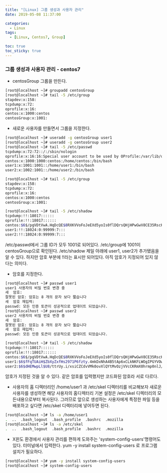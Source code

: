 ```yaml
---
title: "[Linux] 그룹 생성과 사용자 관리"
date: 2019-05-08 11:37:00

categories:
  - Linux
tags:
  - [Linux, Centos7, Group]

toc: true
toc_sticky: true
---
```


### 그룹 생성과 사용자 관리 - centos7

- centosGroup 그룹을 만든다.

```bash
[root@localhost ~]# groupadd centosGroup
[root@localhost ~]# tail -5 /etc/group
stapdev:x:158:
tcpdump:x:72:
oprofile:x:16:
centos:x:1000:centos
centosGroup:x:1001:
```

- 새로운 사용자를 만들면서 그룹을 지정한다.

```bash
[root@localhost ~]# useradd -g centosGroup user1
[root@localhost ~]# useradd -g centosGroup user2
[root@localhost ~]# tail -5 /etc/passwd
tcpdump:x:72:72::/:/sbin/nologin
oprofile:x:16:16:Special user account to be used by OProfile:/var/lib/oprofile:/sbin/nologin
centos:x:1000:1000:centos:/home/centos:/bin/bash
user1:x:1001:1001::/home/user1:/bin/bash
user2:x:1002:1001::/home/user2:/bin/bash

[root@localhost ~]# tail -5 /etc/group
stapdev:x:158:
tcpdump:x:72:
oprofile:x:16:
centos:x:1000:centos
centosGroup:x:1001:

[root@localhost ~]# tail -5 /etc/shadow
tcpdump:!!:18017::::::
oprofile:!!:18017::::::
centos:$6$/pgVDtVwA.HqDcQE$8RXKVVoFoJeEXd5yoIs0flDQrsQHjHPwGwV8CE35RscKnA/m6/WCTC0qpGQNt42bEgmTjS9YqxEFfMi0nI1F01::0:99999:7:::
user1:!!:18024:0:99999:7:::
user2:!!:18024:0:99999:7:::

```

/etc/passwd에서 그룹 ID가 모두 1001로 되어있다.
/etc/group에 1001이 centosGroup으로 확인된다.
/etc/shadow 제일 아래에 user1, user2가 추가됐음을 알 수 있다. 하지만 암호 부분에 !!라는 표시만 되어있다. 아직 암호가 지정되어 있지 않다는 의미다.

- 암호를 지정한다.

```bash
[root@localhost ~]# passwd user1
user1 사용자의 비밀 번호 변경 중
새  암호:
잘못된 암호: 암호는 8 개의 문자 보다 짧습니다
새  암호 재입력:
passwd: 모든 인증 토큰이 성공적으로 업데이트 되었습니다.
[root@localhost ~]# passwd user2
user2 사용자의 비밀 번호 변경 중
새  암호:
잘못된 암호: 암호는 8 개의 문자 보다 짧습니다
새  암호 재입력:
passwd: 모든 인증 토큰이 성공적으로 업데이트 되었습니다.

[root@localhost ~]# tail -5 /etc/shadow
tcpdump:!!:18017::::::
oprofile:!!:18017::::::
centos:$6$/pgVDtVwA.HqDcQE$8RXKVVoFoJeEXd5yoIs0flDQrsQHjHPwGwV8CE35RscKnA/m6/WCTC0qpGQNt42bEgmTjS9YqxEFfMi0nI1F01::0:99999:7:::
user1:$6$fFqTUAiH$ZbXyZxfHs2971P6fzty.4mkDxNhA4B5tAp6xCLkNKFLWOgIPGYVOwFrur8EutSjE3JM5jQa64OdQQn8qyX0O8/:18024:0:99999:7:::
user2:$6$dHEMwpLl$U8/ttrUy.i/xsiCZCdvVMk0ovXlQYtMvOzjVVcCKRmX0hrmp0nlJ/fTkJZe5YH/PAGFIQxeTI5pqW98Pksl0g/:18024:0:99999:7:::
```

암호가 지정된 것을 알 수 있다. 같은 암호를 입력했지만 코드화된 암호라 서로 다르다.

- 사용자의 홈 디렉터리인 /home/user1 과 /etc/skel 디렉터리를 비교해보자
  새로운 사용자를 생성하면 해당 사용자의 홈디렉터리 기본 설정은 /etc/skel 디렉터리의 모든내용으로부터 복사된다.
  그러므로 앞으로 생성하는 사용자에게 특정한 파일 등을 배포하고 싶다면 /etc/skel 디렉터리에 넣어두면 된다.

```bash
[root@localhost ~]# ls -a /home/user1
.  ..  .bash_logout  .bash_profile  .bashrc  .mozilla
[root@localhost ~]# ls -a /etc/skel
.  ..  .bash_logout  .bash_profile  .bashrc  .mozilla
```

- X윈도 환경에서 사용자 관리를 편하게 도와주는 'system-config-users'명령어도 있다. 터미널에서 입력한다.
  yum -y install system-config-users 로 프로그램 설치가 필요하다.

```bash
[root@localhost ~]# yum -y install system-config-users
[root@localhost ~]# system-config-users
```
